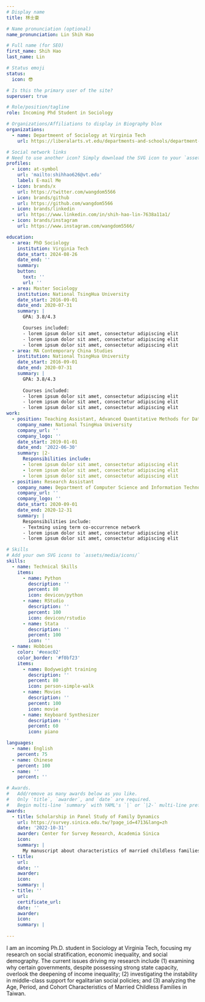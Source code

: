 ```yaml
---
# Display name
title: 林士豪

# Name pronunciation (optional)
name_pronunciation: Lin Shih Hao

# Full name (for SEO)
first_name: Shih Hao
last_name: Lin

# Status emoji
status:
  icon: 😎

# Is this the primary user of the site?
superuser: true

# Role/position/tagline
role: Incoming Phd Student in Sociology

# Organizations/Affiliations to display in Biography blox
organizations:
  - name: Departmeent of Sociology at Virginia Tech
    url: https://liberalarts.vt.edu/departments-and-schools/department-of-sociology.html

# Social network links
# Need to use another icon? Simply download the SVG icon to your `assets/media/icons/` folder.
profiles:
  - icon: at-symbol
    url: 'mailto:shihhao626@vt.edu'
    label: E-mail Me
  - icon: brands/x
    url: https://twitter.com/wangdom5566
  - icon: brands/github
    url: https://github.com/wangdom5566
  - icon: brands/linkedin
    url: https://www.linkedin.com/in/shih-hao-lin-7638a11a1/
  - icon: brands/instagram
    url: https://www.instagram.com/wangdom5566/

education:
  - area: PhD Sociology
    institution: Virginia Tech
    date_start: 2024-08-26
    date_end: ''
    summary: 
    button:
      text: ''
      url: ''
  - area: Master Sociology
    institution: National TsingHua University
    date_start: 2016-09-01
    date_end: 2020-07-31
    summary: |
      GPA: 3.8/4.3

      Courses included:
      - lorem ipsum dolor sit amet, consectetur adipiscing elit
      - lorem ipsum dolor sit amet, consectetur adipiscing elit
      - lorem ipsum dolor sit amet, consectetur adipiscing elit
  - area: MA Contemporary China Studies
    institution: National TsingHua University
    date_start: 2016-09-01
    date_end: 2020-07-31
    summary: |
      GPA: 3.8/4.3
      
      Courses included:
      - lorem ipsum dolor sit amet, consectetur adipiscing elit
      - lorem ipsum dolor sit amet, consectetur adipiscing elit
      - lorem ipsum dolor sit amet, consectetur adipiscing elit
work:
  - position: Teaching Assistant, Advanced Quantitative Methods for Data Analysis (Ph.D. level)
    company_name: National TsingHua University
    company_url: ''
    company_logo: ''
    date_start: 2019-01-01
    date_end: '2022-06-30'
    summary: |2-
      Responsibilities include:
      - lorem ipsum dolor sit amet, consectetur adipiscing elit
      - lorem ipsum dolor sit amet, consectetur adipiscing elit
      - lorem ipsum dolor sit amet, consectetur adipiscing elit
  - position: Research Assistant
    company_name: Department of Computer Science and Information Technology, National Chung Cheng University
    company_url: ''
    company_logo: ''
    date_start: 2020-09-01
    date_end: 2020-12-31
    summary: |
      Responsibilities include:
      - Textming using term co-occurrence network
      - lorem ipsum dolor sit amet, consectetur adipiscing elit
      - lorem ipsum dolor sit amet, consectetur adipiscing elit

# Skills
# Add your own SVG icons to `assets/media/icons/`
skills:
  - name: Technical Skills
    items:
      - name: Python
        description: ''
        percent: 80
        icon: devicon/python
      - name: RStudio
        description: ''
        percent: 100
        icon: devicon/rstudio
      - name: Stata
        description: ''
        percent: 100
        icon: ''
  - name: Hobbies
    color: '#eeac02'
    color_border: '#f0bf23'
    items:
      - name: Bodyweight training
        description: ''
        percent: 80
        icon: person-simple-walk
      - name: Movies
        description: ''
        percent: 100
        icon: movie
      - name: Keyboard Synthesizer
        description: ''
        percent: 60
        icon: piano

languages:
  - name: English
    percent: 75
  - name: Chinese
    percent: 100
  - name: ''
    percent: ''

# Awards.
#   Add/remove as many awards below as you like.
#   Only `title`, `awarder`, and `date` are required.
#   Begin multi-line `summary` with YAML's `|` or `|2-` multi-line prefix and indent 2 spaces below.
awards:
  - title: Scholarship in Panel Study of Family Dynamics
    url: https://survey.sinica.edu.tw/?page_id=4713&lang=zh
    date: '2022-10-31'
    awarder: Center for Survey Research, Academia Sinica
    icon: 
    summary: |
      My manuscript about characteristics of married childless families in Taiwan are awarded by the Center for Survey Research at Academia Sinica. The preliminary paper utilizing Age-Period-Cohort (APC) analysis.
  - title: 
    url: 
    date: ''
    awarder: 
    icon: 
    summary: |
  - title: ''
    url: 
    certificate_url: 
    date: ''
    awarder: 
    icon: 
    summary: |
      
---
```

I am an incoming Ph.D. student in Sociology at Virginia Tech, focusing my research on social stratification, economic inequality, and social demography. The current issues driving my research include (1) examining why certain governments, despite possessing strong state capacity, overlook the deepening of income inequality; (2) investigating the instability in middle-class support for egalitarian social policies; and (3) analyzing the Age, Period, and Cohort Characteristics of Married Childless Families in Taiwan.
